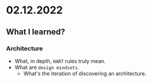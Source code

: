 # 02.12.2022

## What I learned?

### Architecture 

- What, in depth, `HART` rules truly mean.
- What are `design mindsets`.
  - What's the iteration of discovering an architecture.